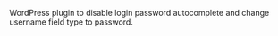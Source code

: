 WordPress plugin to disable login password autocomplete and change username field type to password.
